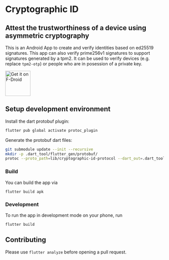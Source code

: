 # Cryptographic ID

## Attest the trustworthiness of a device using asymmetric cryptography

This is an Android App to create and verify identities based on ed25519
signatures. This app can also verify prime256v1 signatures to support signatures
generated by a tpm2. It can be used to verify devices (e.g. replace `tpm2-otp`) or
people who are in posession of a private key.

[<img src="https://fdroid.gitlab.io/artwork/badge/get-it-on.png"
  alt="Get it on F-Droid"
  height="80">](https://f-droid.org/packages/io.gitlab.cryptographic_id)

## Setup development environment

Install the dart protobuf plugin:
```bash
flutter pub global activate protoc_plugin
```

Generate the protobuf dart files:
```bash
git submodule update --init --recursive
mkdir -p .dart_tool/flutter_gen/protobuf/
protoc --proto_path=lib/cryptographic-id-protocol --dart_out=.dart_tool/flutter_gen/protobuf lib/cryptographic-id-protocol/cryptographic_id.proto
```

### Build

You can build the app via
```
flutter build apk
```

### Development

To run the app in development mode on your phone, run
```
flutter build
```

## Contributing

Please use `flutter analyze` before opening a pull request.

